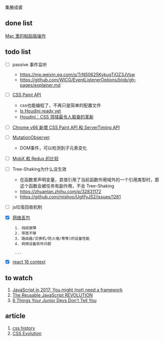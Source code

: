 集腋成裘

## done list

[Mac 里的粘贴版操作](docs/mac_clipboard.md)

## todo list
* [ ] passive 事件监听
	- https://mp.weixin.qq.com/s/TrN50625KykugTiOZ3JVsw
	- https://github.com/WICG/EventListenerOptions/blob/gh-pages/explainer.md


* [ ] [CSS Paint API](https://mp.weixin.qq.com/s/JT2rYI8qGAiZlefih8bAwQ) 
	- css也能编程了，不再只是简单的配置文件
	- [Is Houdini ready yet](https://ishoudinireadyyet.com/)
	- [Houdini：CSS 领域最令人振奋的革新](https://zhuanlan.zhihu.com/p/20939640)

* [ ] [Chrome v66 新增 CSS Paint API 和 ServerTiming API](https://www.cnbeta.com/articles/soft/717805.htm)
* [ ] [MutationObserver](https://developer.mozilla.org/en-US/docs/Web/API/MutationObserver)
	- DOM事件，可以检测到子元素变化 

* [ ] [MobX 和 Redux 的比较](https://github.com/sorrycc/blog/issues/5)

* [ ] Tree-Shaking为什么没生效
	
	- 在函数里声明变量，其值引用了当前函数作用域外的一个引用类型时，那这个函数会被任务有副作用，不会 Tree-Shaking
	- https://zhuanlan.zhihu.com/p/32831172
	- https://github.com/mishoo/UglifyJS2/issues/1261

* [ ] js垃圾回收机制 
* [x]  [网络丢包](https://blog.csdn.net/duandianr/article/details/77513506)
		
		1. 线缆故障
		2. 带宽不够
		3. 路由器/交换机/防火墙/等等)的设备性能
		4. 网络设备软件问题

		...
* [x] [react 16 context](docs/context.md) 


## to watch

1. [JavaScript in 2017: You might (not) need a framework](https://www.youtube.com/watch?v=dGws1pMWzCI)
2. [The Reusable JavaScript REVOLUTION](https://www.youtube.com/watch?v=L-fx2xXSVso)
3. [6 Things Your Junior Devs Don't Tell You](https://www.youtube.com/watch?v=m6G8f9pZZRM)


## article

1. [css history](https://www.w3.org/Style/CSS20/history.html)
2. [CSS Evolution](https://medium.com/@perezpriego7/css-evolution-from-css-sass-bem-css-modules-to-styled-components-d4c1da3a659b)


